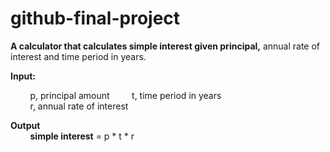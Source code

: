 # github-final-project

**A calculator that calculates simple interest given principal,** annual rate of interest and time period in years.  

**Input:**  

  &nbsp; &nbsp; &nbsp; &nbsp; p, principal amount
  &nbsp; &nbsp; &nbsp; &nbsp; t, time period in years  
  &nbsp; &nbsp; &nbsp; &nbsp; r, annual rate of interest  
  
 **Output**  
  &nbsp; &nbsp; &nbsp; &nbsp; **simple interest** = p * t * r
